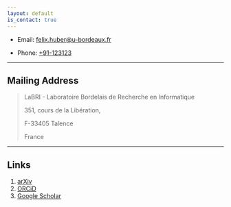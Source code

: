 ```yaml
---
layout: default
is_contact: true
---
```


* Email: [felix.huber@u-bordeaux.fr](felix.huber@u-bordeaux.fr)

* Phone: [+91-123123](tel:+91-123123)

---

## Mailing Address

> LaBRI - Laboratoire Bordelais de Recherche en Informatique
>
> 351, cours de la Libération,
>
> F-33405 Talence
>
> France

---

## Links

1. [arXiv](https://arxiv.org/a/huber_f_1.html)
2. [ORCiD](https://orcid.org/0000-0002-3856-4018)
3. [Google Scholar](https://scholar.google.com/citations?user=1O58f3gAAAAJ&hl=en&oi=ao)
